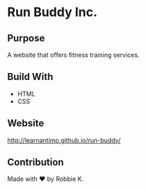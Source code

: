 # Run Buddy Inc.

## Purpose
A website that offers fitness training services. 

## Build With
* HTML 
* CSS 

## Website 
http://learnantimo.github.io/run-buddy/

## Contribution 
Made with ❤️ by Robbie K. 
